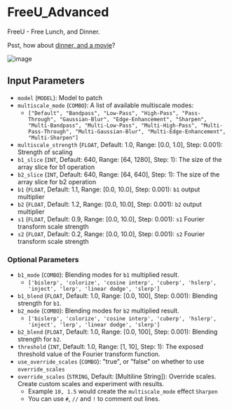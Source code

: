 # FreeU_Advanced
 FreeU - Free Lunch, and Dinner.

 Psst, how about [dinner, and a movie](https://github.com/WASasquatch/FreeU_Advanced/tree/dinner_and_a_movie)?
 
![image](https://github.com/WASasquatch/FreeU_Advanced/assets/1151589/dc04844d-347d-4232-b80b-751a95285cf9)

## Input Parameters

- `model` (`MODEL`): Model to patch
- `multiscale_mode` (`COMBO`): A list of available multiscale modes:
  - `["Default", "Bandpass", "Low-Pass", "High-Pass", "Pass-Through", "Gaussian-Blur", "Edge-Enhancement", "Sharpen", "Multi-Bandpass", "Multi-Low-Pass", "Multi-High-Pass", "Multi-Pass-Through", "Multi-Gaussian-Blur", "Multi-Edge-Enhancement", "Multi-Sharpen"]`
- `multiscale_strength` (`FLOAT`, Default: 1.0, Range: [0.0, 1.0], Step: 0.001): Strength of scaling
- `b1_slice` (`INT`, Default: 640, Range: [64, 1280], Step: 1): The size of the array slice for b1 operation
- `b2_slice` (`INT`, Default: 640, Range: [64, 640], Step: 1): The size of the array slice for b2 operation
- `b1` (`FLOAT`, Default: 1.1, Range: [0.0, 10.0], Step: 0.001): `b1`  output multiplier
- `b2` (`FLOAT`, Default: 1.2, Range: [0.0, 10.0], Step: 0.001): `b2`  output multiplier
- `s1` (`FLOAT`, Default: 0.9, Range: [0.0, 10.0], Step: 0.001): `s1` Fourier transform scale strength
- `s2` (`FLOAT`, Default: 0.2, Range: [0.0, 10.0], Step: 0.001): `s2` Fourier transform scale strength

### Optional Parameters

- `b1_mode` (`COMBO`): Blending modes for `b1` multiplied result.
  - `['bislerp', 'colorize', 'cosine interp', 'cuberp', 'hslerp', 'inject', 'lerp', 'linear dodge', 'slerp']`
- `b1_blend` (`FLOAT`, Default: 1.0, Range: [0.0, 100], Step: 0.001): Blending strength for `b1`.
- `b2_mode` (`COMBO`): Blending modes for `b2` multiplied result.
  - `['bislerp', 'colorize', 'cosine interp', 'cuberp', 'hslerp', 'inject', 'lerp', 'linear dodge', 'slerp']`
- `b2_blend` (`FLOAT`, Default: 1.0, Range: [0.0, 100], Step: 0.001): Blending strength for `b2`.
- `threshold` (`INT`, Default: 1.0, Range: [1, 10], Step: 1): The exposed threshold value of the Fourier transform function.
- `use_override_scales` (`COMBO`): "true", or "false" on whether to use `override_scales`
- `override_scales` (`STRING`, Default: [Multiline String]): Override scales. Create custom scales and experiment with results.
  - Example `10, 1.5` would create the `multiscale_mode` effect `Sharpen`
  - You can use `#`, `//` and `!` to comment out lines. 
